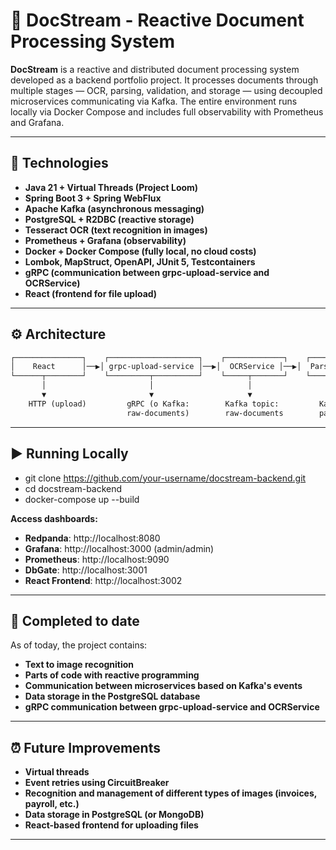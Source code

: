 # 📄 DocStream - Reactive Document Processing System

**DocStream** is a reactive and distributed document processing system developed as a backend portfolio project. It processes documents through multiple stages — OCR, parsing, validation, and storage — using decoupled microservices communicating via Kafka. The entire environment runs locally via Docker Compose and includes full observability with Prometheus and Grafana.

---

## 🚀 Technologies

- **Java 21 + Virtual Threads (Project Loom)**
- **Spring Boot 3 + Spring WebFlux**
- **Apache Kafka (asynchronous messaging)**
- **PostgreSQL + R2DBC (reactive storage)**
- **Tesseract OCR (text recognition in images)**
- **Prometheus + Grafana (observability)**
- **Docker + Docker Compose (fully local, no cloud costs)**
- **Lombok, MapStruct, OpenAPI, JUnit 5, Testcontainers**
- **gRPC (communication between grpc-upload-service and OCRService)**
- **React (frontend for file upload)**


---

## ⚙️ Architecture

```txt
┌───────────────┐    ┌────────────────────┐    ┌─────────────┐    ┌──────────────┐    ┌───────────────┐    ┌───────────────┐
│    React      │──▶│ grpc-upload-service │──▶│  OCRService │──▶│  ParserSvc   │──▶│ ValidateSvc   │──▶│ StoreService  │
└──────┬────────┘    └─────────┬──────────┘    └─────┬───────┘    └─────┬───────┘    └──────┬────────┘    └──────┬────────┘
       │                       │                     │                  │                   │                    │
       ▼                       ▼                     ▼                  ▼                   ▼                    ▼
    HTTP (upload)         gRPC (o Kafka:        Kafka topic:         Kafka topic:      Kafka topic:           PostgreSQL
                          raw-documents)        raw-documents        parsed-docs      validated-docs          (storage)

```

---

## ▶️ Running Locally

- git clone https://github.com/your-username/docstream-backend.git
- cd docstream-backend
- docker-compose up --build

**Access dashboards:**

- **Redpanda**: http://localhost:8080
- **Grafana**: http://localhost:3000 (admin/admin)
- **Prometheus**: http://localhost:9090
- **DbGate**: http://localhost:3001
- **React Frontend**: http://localhost:3002

---

## 🧠 Completed to date

As of today, the project contains:
- **Text to image recognition**
- **Parts of code with reactive programming**
- **Communication between microservices based on Kafka's events**
- **Data storage in the PostgreSQL database**
- **gRPC communication between grpc-upload-service and OCRService**

---

## ⏰ Future Improvements

- **Virtual threads**
- **Event retries using CircuitBreaker**
- **Recognition and management of different types of images (invoices, payroll, etc.)**
- **Data storage in PostgreSQL (or MongoDB)**
- **React-based frontend for uploading files**
---